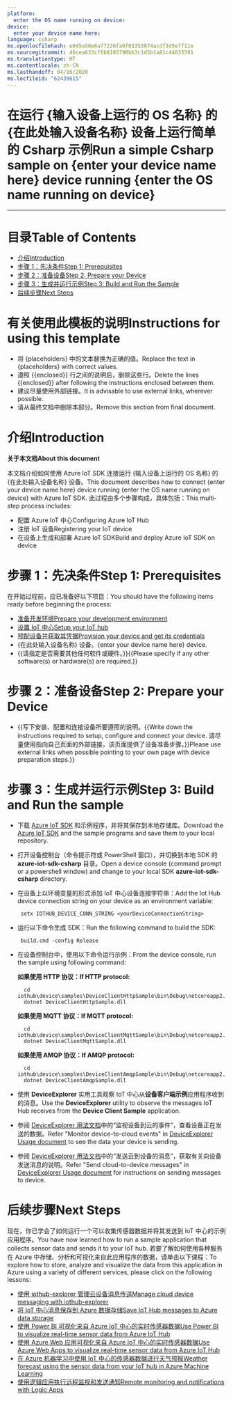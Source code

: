 ```yaml
---
platform:
  enter the OS name running on device: 
device:
  enter your device name here: 
language: csharp
ms.openlocfilehash: e045a56e6a77226fa0f03353874acdf3d5e7f11e
ms.sourcegitcommit: 46cea633cf6b8105790bb3c1d5b1a81c44035391
ms.translationtype: HT
ms.contentlocale: zh-CN
ms.lasthandoff: 04/16/2020
ms.locfileid: "62439615"
---
```

<a name="run-a-simple-csharp-sample-on-enter-your-device-name-here-device-running-enter-the-os-name-running-on-device"></a><span data-ttu-id="82149-101">在运行 {输入设备上运行的 OS 名称} 的 {在此处输入设备名称} 设备上运行简单的 Csharp 示例</span><span class="sxs-lookup"><span data-stu-id="82149-101">Run a simple Csharp sample on {enter your device name here} device running {enter the OS name running on device}</span></span>
===
---

# <a name="table-of-contents"></a><span data-ttu-id="82149-102">目录</span><span class="sxs-lookup"><span data-stu-id="82149-102">Table of Contents</span></span>

-   [<span data-ttu-id="82149-103">介绍</span><span class="sxs-lookup"><span data-stu-id="82149-103">Introduction</span></span>](#Introduction)
-   [<span data-ttu-id="82149-104">步骤 1：先决条件</span><span class="sxs-lookup"><span data-stu-id="82149-104">Step 1: Prerequisites</span></span>](#Prerequisites)
-   [<span data-ttu-id="82149-105">步骤 2：准备设备</span><span class="sxs-lookup"><span data-stu-id="82149-105">Step 2: Prepare your Device</span></span>](#PrepareDevice)
-   [<span data-ttu-id="82149-106">步骤 3：生成并运行示例</span><span class="sxs-lookup"><span data-stu-id="82149-106">Step 3: Build and Run the Sample</span></span>](#Build)
-   [<span data-ttu-id="82149-107">后续步骤</span><span class="sxs-lookup"><span data-stu-id="82149-107">Next Steps</span></span>](#NextSteps)

# <a name="instructions-for-using-this-template"></a><span data-ttu-id="82149-108">有关使用此模板的说明</span><span class="sxs-lookup"><span data-stu-id="82149-108">Instructions for using this template</span></span>

-   <span data-ttu-id="82149-109">将 {placeholders} 中的文本替换为正确的值。</span><span class="sxs-lookup"><span data-stu-id="82149-109">Replace the text in {placeholders} with correct values.</span></span>
-   <span data-ttu-id="82149-110">遵照 {{enclosed}} 行之间的说明后，删除这些行。</span><span class="sxs-lookup"><span data-stu-id="82149-110">Delete the lines {{enclosed}} after following the instructions enclosed between them.</span></span>
-   <span data-ttu-id="82149-111">建议尽量使用外部链接。</span><span class="sxs-lookup"><span data-stu-id="82149-111">It is advisable to use external links, wherever possible.</span></span>
-   <span data-ttu-id="82149-112">请从最终文档中删除本部分。</span><span class="sxs-lookup"><span data-stu-id="82149-112">Remove this section from final document.</span></span>

<a name="Introduction"></a>
# <a name="introduction"></a><span data-ttu-id="82149-113">介绍</span><span class="sxs-lookup"><span data-stu-id="82149-113">Introduction</span></span>

<span data-ttu-id="82149-114">**关于本文档**</span><span class="sxs-lookup"><span data-stu-id="82149-114">**About this document**</span></span>

<span data-ttu-id="82149-115">本文档介绍如何使用 Azure IoT SDK 连接运行 {输入设备上运行的 OS 名称} 的 {在此处输入设备名称} 设备。</span><span class="sxs-lookup"><span data-stu-id="82149-115">This document describes how to connect {enter your device name here} device running {enter the OS name running on device} with Azure IoT SDK.</span></span> <span data-ttu-id="82149-116">此过程由多个步骤构成，具体包括：</span><span class="sxs-lookup"><span data-stu-id="82149-116">This multi-step process includes:</span></span>
-   <span data-ttu-id="82149-117">配置 Azure IoT 中心</span><span class="sxs-lookup"><span data-stu-id="82149-117">Configuring Azure IoT Hub</span></span>
-   <span data-ttu-id="82149-118">注册 IoT 设备</span><span class="sxs-lookup"><span data-stu-id="82149-118">Registering your IoT device</span></span>
-   <span data-ttu-id="82149-119">在设备上生成和部署 Azure IoT SDK</span><span class="sxs-lookup"><span data-stu-id="82149-119">Build and deploy Azure IoT SDK on device</span></span>

<a name="Prerequisites"></a>
# <a name="step-1-prerequisites"></a><span data-ttu-id="82149-120">步骤 1：先决条件</span><span class="sxs-lookup"><span data-stu-id="82149-120">Step 1: Prerequisites</span></span>

<span data-ttu-id="82149-121">在开始过程前，应已准备好以下项目：</span><span class="sxs-lookup"><span data-stu-id="82149-121">You should have the following items ready before beginning the process:</span></span>

-   <span data-ttu-id="82149-122">[准备开发环境][setup-devbox-windows]</span><span class="sxs-lookup"><span data-stu-id="82149-122">[Prepare your development environment][setup-devbox-windows]</span></span>
-   <span data-ttu-id="82149-123">[设置 IoT 中心][lnk-setup-iot-hub]</span><span class="sxs-lookup"><span data-stu-id="82149-123">[Setup your IoT hub][lnk-setup-iot-hub]</span></span>
-   <span data-ttu-id="82149-124">[预配设备并获取其凭据][lnk-manage-iot-hub]</span><span class="sxs-lookup"><span data-stu-id="82149-124">[Provision your device and get its credentials][lnk-manage-iot-hub]</span></span>
-   <span data-ttu-id="82149-125">{在此处输入设备名称} 设备。</span><span class="sxs-lookup"><span data-stu-id="82149-125">{enter your device name here} device.</span></span>
-   <span data-ttu-id="82149-126">{{请指定是否需要其他任何软件或硬件。}}</span><span class="sxs-lookup"><span data-stu-id="82149-126">{{Please specify if any other software(s) or hardware(s) are required.}}</span></span>

<a name="PrepareDevice"></a>
# <a name="step-2-prepare-your-device"></a><span data-ttu-id="82149-127">步骤 2：准备设备</span><span class="sxs-lookup"><span data-stu-id="82149-127">Step 2: Prepare your Device</span></span>

-   <span data-ttu-id="82149-128">{{写下安装、配置和连接设备所要遵照的说明。</span><span class="sxs-lookup"><span data-stu-id="82149-128">{{Write down the instructions required to setup, configure and connect your device.</span></span> <span data-ttu-id="82149-129">请尽量使用指向自己页面的外部链接，该页面提供了设备准备步骤。}}</span><span class="sxs-lookup"><span data-stu-id="82149-129">Please use external links when possible pointing to your own page with device preparation steps.}}</span></span>

<a name="Build"></a>
# <a name="step-3-build-and-run-the-sample"></a><span data-ttu-id="82149-130">步骤 3：生成并运行示例</span><span class="sxs-lookup"><span data-stu-id="82149-130">Step 3: Build and Run the sample</span></span>

-   <span data-ttu-id="82149-131">下载 [Azure IoT SDK](https://github.com/Azure/azure-iot-sdk-csharp) 和示例程序，并将其保存到本地存储库。</span><span class="sxs-lookup"><span data-stu-id="82149-131">Download the [Azure IoT SDK](https://github.com/Azure/azure-iot-sdk-csharp) and the sample programs and save them to your local repository.</span></span>
-   <span data-ttu-id="82149-132">打开设备控制台（命令提示符或 PowerShell 窗口），并切换到本地 SDK 的 **azure-iot-sdk-csharp** 目录。</span><span class="sxs-lookup"><span data-stu-id="82149-132">Open a device console (command prompt or a powershell window) and change to your local SDK **azure-iot-sdk-csharp** directory.</span></span>

-  <span data-ttu-id="82149-133">在设备上以环境变量的形式添加 IoT 中心设备连接字符串：</span><span class="sxs-lookup"><span data-stu-id="82149-133">Add the Iot Hub device connection string on your device as an environment variable:</span></span>

        setx IOTHUB_DEVICE_CONN_STRING <yourDeviceConnectionString>

-  <span data-ttu-id="82149-134">运行以下命令生成 SDK：</span><span class="sxs-lookup"><span data-stu-id="82149-134">Run the following command to build the SDK:</span></span>

        build.cmd -config Release
        
- <span data-ttu-id="82149-135">在设备控制台中，使用以下命令运行示例：</span><span class="sxs-lookup"><span data-stu-id="82149-135">From the device console, run the sample using following command:</span></span>

    <span data-ttu-id="82149-136">**如果使用 HTTP 协议：**</span><span class="sxs-lookup"><span data-stu-id="82149-136">**If HTTP protocol:**</span></span>

        cd iothub\device\samples\DeviceClientHttpSample\bin\Debug\netcoreapp2.0
        dotnet DeviceClientHttpSample.dll

    <span data-ttu-id="82149-137">**如果使用 MQTT 协议：**</span><span class="sxs-lookup"><span data-stu-id="82149-137">**If MQTT protocol:**</span></span>

        cd iothub\device\samples\DeviceClientMqttSample\bin\Debug\netcoreapp2.0
        dotnet DeviceClientMqttSample.dll
        
    <span data-ttu-id="82149-138">**如果使用 AMQP 协议：**</span><span class="sxs-lookup"><span data-stu-id="82149-138">**If AMQP protocol:**</span></span>

        cd iothub\device\samples\DeviceClientAmqpSample\bin\Debug\netcoreapp2.0
        dotnet DeviceClientAmqpSample.dll

-   <span data-ttu-id="82149-139">使用 **DeviceExplorer** 实用工具观察 IoT 中心从**设备客户端示例**应用程序收到的消息。</span><span class="sxs-lookup"><span data-stu-id="82149-139">Use the **DeviceExplorer** utility to observe the messages IoT Hub receives from the **Device Client Sample** application.</span></span>
-   <span data-ttu-id="82149-140">参阅 [DeviceExplorer 用法文档](https://github.com/Azure/azure-iot-sdk-csharp/blob/master/tools/DeviceExplorer/doc/how_to_use_device_explorer.md)中的“监视设备到云的事件”，查看设备正在发送的数据。</span><span class="sxs-lookup"><span data-stu-id="82149-140">Refer "Monitor device-to-cloud events" in [DeviceExplorer Usage document](https://github.com/Azure/azure-iot-sdk-csharp/blob/master/tools/DeviceExplorer/doc/how_to_use_device_explorer.md) to see the data your device is sending.</span></span>
-   <span data-ttu-id="82149-141">参阅 [DeviceExplorer 用法文档](https://github.com/Azure/azure-iot-sdk-csharp/blob/master/tools/DeviceExplorer/doc/how_to_use_device_explorer.md)中的“发送云到设备的消息”，获取有关向设备发送消息的说明。</span><span class="sxs-lookup"><span data-stu-id="82149-141">Refer "Send cloud-to-device messages" in [DeviceExplorer Usage document](https://github.com/Azure/azure-iot-sdk-csharp/blob/master/tools/DeviceExplorer/doc/how_to_use_device_explorer.md) for instructions on sending messages to device.</span></span>

<a name="NextSteps"></a>
# <a name="next-steps"></a><span data-ttu-id="82149-142">后续步骤</span><span class="sxs-lookup"><span data-stu-id="82149-142">Next Steps</span></span>

<span data-ttu-id="82149-143">现在，你已学会了如何运行一个可以收集传感器数据并将其发送到 IoT 中心的示例应用程序。</span><span class="sxs-lookup"><span data-stu-id="82149-143">You have now learned how to run a sample application that collects sensor data and sends it to your IoT hub.</span></span> <span data-ttu-id="82149-144">若要了解如何使用各种服务在 Azure 中存储、分析和可视化来自此应用程序的数据，请单击以下课程：</span><span class="sxs-lookup"><span data-stu-id="82149-144">To explore how to store, analyze and visualize the data from this application in Azure using a variety of different services, please click on the following lessons:</span></span>

-   <span data-ttu-id="82149-145">[使用 iothub-explorer 管理云设备消息传送]</span><span class="sxs-lookup"><span data-stu-id="82149-145">[Manage cloud device messaging with iothub-explorer]</span></span>
-   <span data-ttu-id="82149-146">[将 IoT 中心消息保存到 Azure 数据存储]</span><span class="sxs-lookup"><span data-stu-id="82149-146">[Save IoT Hub messages to Azure data storage]</span></span>
-   <span data-ttu-id="82149-147">[使用 Power BI 可视化来自 Azure IoT 中心的实时传感器数据]</span><span class="sxs-lookup"><span data-stu-id="82149-147">[Use Power BI to visualize real-time sensor data from Azure IoT Hub]</span></span>
-   <span data-ttu-id="82149-148">[使用 Azure Web 应用可视化来自 Azure IoT 中心的实时传感器数据]</span><span class="sxs-lookup"><span data-stu-id="82149-148">[Use Azure Web Apps to visualize real-time sensor data from Azure IoT Hub]</span></span>
-   <span data-ttu-id="82149-149">[在 Azure 机器学习中使用 IoT 中心的传感器数据进行天气预报]</span><span class="sxs-lookup"><span data-stu-id="82149-149">[Weather forecast using the sensor data from your IoT hub in Azure Machine Learning]</span></span>
-   <span data-ttu-id="82149-150">[使用逻辑应用执行远程监视和发送通知]</span><span class="sxs-lookup"><span data-stu-id="82149-150">[Remote monitoring and notifications with Logic Apps]</span></span>   

[使用 iothub-explorer 管理云设备消息传送]: https://docs.microsoft.com/en-us/azure/iot-hub/iot-hub-explorer-cloud-device-messaging
[Manage cloud device messaging with iothub-explorer]: https://docs.microsoft.com/en-us/azure/iot-hub/iot-hub-explorer-cloud-device-messaging
[将 IoT 中心消息保存到 Azure 数据存储]: https://docs.microsoft.com/en-us/azure/iot-hub/iot-hub-store-data-in-azure-table-storage
[Save IoT Hub messages to Azure data storage]: https://docs.microsoft.com/en-us/azure/iot-hub/iot-hub-store-data-in-azure-table-storage
[使用 Power BI 可视化来自 Azure IoT 中心的实时传感器数据]: https://docs.microsoft.com/en-us/azure/iot-hub/iot-hub-live-data-visualization-in-power-bi
[Use Power BI to visualize real-time sensor data from Azure IoT Hub]: https://docs.microsoft.com/en-us/azure/iot-hub/iot-hub-live-data-visualization-in-power-bi
[使用 Azure Web 应用可视化来自 Azure IoT 中心的实时传感器数据]: https://docs.microsoft.com/en-us/azure/iot-hub/iot-hub-live-data-visualization-in-web-apps
[Use Azure Web Apps to visualize real-time sensor data from Azure IoT Hub]: https://docs.microsoft.com/en-us/azure/iot-hub/iot-hub-live-data-visualization-in-web-apps
[在 Azure 机器学习中使用 IoT 中心的传感器数据进行天气预报]: https://docs.microsoft.com/en-us/azure/iot-hub/iot-hub-weather-forecast-machine-learning
[Weather forecast using the sensor data from your IoT hub in Azure Machine Learning]: https://docs.microsoft.com/en-us/azure/iot-hub/iot-hub-weather-forecast-machine-learning
[使用逻辑应用执行远程监视和发送通知]: https://docs.microsoft.com/en-us/azure/iot-hub/iot-hub-monitoring-notifications-with-azure-logic-apps
[Remote monitoring and notifications with Logic Apps]: https://docs.microsoft.com/en-us/azure/iot-hub/iot-hub-monitoring-notifications-with-azure-logic-apps
[setup-devbox-windows]: https://github.com/Azure/azure-iot-sdk-csharp/blob/master/doc/devbox_setup.md
[lnk-setup-iot-hub]: ../../setup_iothub.md
[lnk-manage-iot-hub]: ../../manage_iot_hub.md
